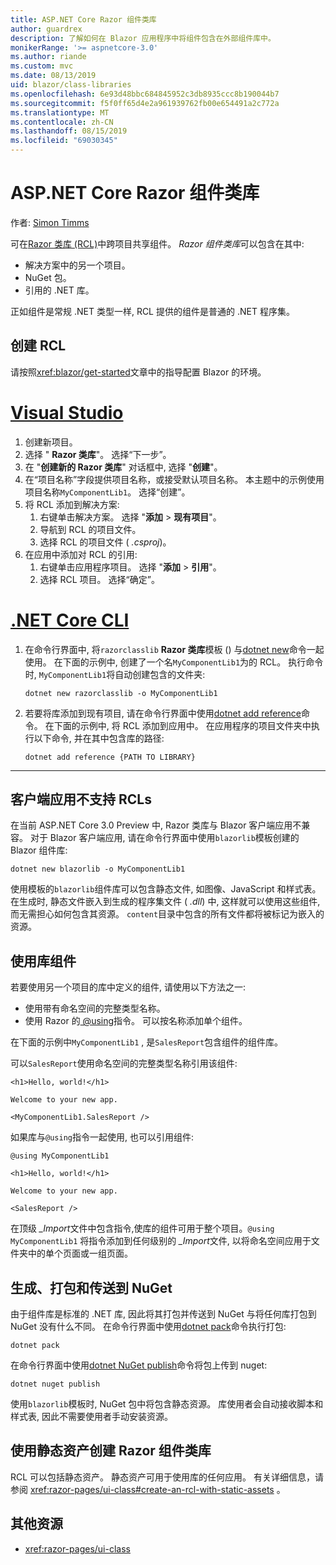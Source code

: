 ```yaml
---
title: ASP.NET Core Razor 组件类库
author: guardrex
description: 了解如何在 Blazor 应用程序中将组件包含在外部组件库中。
monikerRange: '>= aspnetcore-3.0'
ms.author: riande
ms.custom: mvc
ms.date: 08/13/2019
uid: blazor/class-libraries
ms.openlocfilehash: 6e93d48bbc684845952c3db8935ccc8b190044b7
ms.sourcegitcommit: f5f0ff65d4e2a961939762fb00e654491a2c772a
ms.translationtype: MT
ms.contentlocale: zh-CN
ms.lasthandoff: 08/15/2019
ms.locfileid: "69030345"
---
```

# <a name="aspnet-core-razor-components-class-libraries"></a>ASP.NET Core Razor 组件类库

作者: [Simon Timms](https://github.com/stimms)

可在[Razor 类库 (RCL)](xref:razor-pages/ui-class)中跨项目共享组件。 *Razor 组件类库*可以包含在其中:

* 解决方案中的另一个项目。
* NuGet 包。
* 引用的 .NET 库。

正如组件是常规 .NET 类型一样, RCL 提供的组件是普通的 .NET 程序集。

## <a name="create-an-rcl"></a>创建 RCL

请按照<xref:blazor/get-started>文章中的指导配置 Blazor 的环境。

# <a name="visual-studiotabvisual-studio"></a>[Visual Studio](#tab/visual-studio)

1. 创建新项目。
1. 选择 " **Razor 类库**"。 选择“下一步”。
1. 在 "**创建新的 Razor 类库**" 对话框中, 选择 "**创建**"。
1. 在“项目名称”字段提供项目名称，或接受默认项目名称。 本主题中的示例使用项目名称`MyComponentLib1`。 选择“创建”。
1. 将 RCL 添加到解决方案:
   1. 右键单击解决方案。 选择 "**添加** > **现有项目**"。
   1. 导航到 RCL 的项目文件。
   1. 选择 RCL 的项目文件 ( *.csproj*)。
1. 在应用中添加对 RCL 的引用:
   1. 右键单击应用程序项目。 选择 "**添加** > **引用**"。
   1. 选择 RCL 项目。 选择“确定”。

# <a name="net-core-clitabnetcore-cli"></a>[.NET Core CLI](#tab/netcore-cli)

1. 在命令行界面中, 将`razorclasslib` **Razor 类库**模板 () 与[dotnet new](/dotnet/core/tools/dotnet-new)命令一起使用。 在下面的示例中, 创建了一个名`MyComponentLib1`为的 RCL。 执行命令时, `MyComponentLib1`将自动创建包含的文件夹:

   ```console
   dotnet new razorclasslib -o MyComponentLib1
   ```

1. 若要将库添加到现有项目, 请在命令行界面中使用[dotnet add reference](/dotnet/core/tools/dotnet-add-reference)命令。 在下面的示例中, 将 RCL 添加到应用中。 在应用程序的项目文件夹中执行以下命令, 并在其中包含库的路径:

   ```console
   dotnet add reference {PATH TO LIBRARY}
   ```

---

## <a name="rcls-not-supported-for-client-side-apps"></a>客户端应用不支持 RCLs

在当前 ASP.NET Core 3.0 Preview 中, Razor 类库与 Blazor 客户端应用不兼容。 对于 Blazor 客户端应用, 请在命令行界面中使用`blazorlib`模板创建的 Blazor 组件库:

```console
dotnet new blazorlib -o MyComponentLib1
```

使用模板的`blazorlib`组件库可以包含静态文件, 如图像、JavaScript 和样式表。 在生成时, 静态文件嵌入到生成的程序集文件 ( *.dll*) 中, 这样就可以使用这些组件, 而无需担心如何包含其资源。 `content`目录中包含的所有文件都将被标记为嵌入的资源。

## <a name="consume-a-library-component"></a>使用库组件

若要使用另一个项目的库中定义的组件, 请使用以下方法之一:

* 使用带有命名空间的完整类型名称。
* 使用 Razor 的[ \@using](xref:mvc/views/razor#using)指令。 可以按名称添加单个组件。

在下面的示例中`MyComponentLib1` , 是`SalesReport`包含组件的组件库。

可以`SalesReport`使用命名空间的完整类型名称引用该组件:

```cshtml
<h1>Hello, world!</h1>

Welcome to your new app.

<MyComponentLib1.SalesReport />
```

如果库与`@using`指令一起使用, 也可以引用组件:

```cshtml
@using MyComponentLib1

<h1>Hello, world!</h1>

Welcome to your new app.

<SalesReport />
```

在顶级 *_Import*文件中包含指令,使库的组件可用于整个项目。`@using MyComponentLib1` 将指令添加到任何级别的 *_Import*文件, 以将命名空间应用于文件夹中的单个页面或一组页面。

## <a name="build-pack-and-ship-to-nuget"></a>生成、打包和传送到 NuGet

由于组件库是标准的 .NET 库, 因此将其打包并传送到 NuGet 与将任何库打包到 NuGet 没有什么不同。 在命令行界面中使用[dotnet pack](/dotnet/core/tools/dotnet-pack)命令执行打包:

```console
dotnet pack
```

在命令行界面中使用[dotnet NuGet publish](/dotnet/core/tools/dotnet-nuget-push)命令将包上传到 nuget:

```console
dotnet nuget publish
```

使用`blazorlib`模板时, NuGet 包中将包含静态资源。 库使用者会自动接收脚本和样式表, 因此不需要使用者手动安装资源。

## <a name="create-a-razor-components-class-library-with-static-assets"></a>使用静态资产创建 Razor 组件类库

RCL 可以包括静态资产。 静态资产可用于使用库的任何应用。 有关详细信息，请参阅 <xref:razor-pages/ui-class#create-an-rcl-with-static-assets> 。

## <a name="additional-resources"></a>其他资源

* <xref:razor-pages/ui-class>
